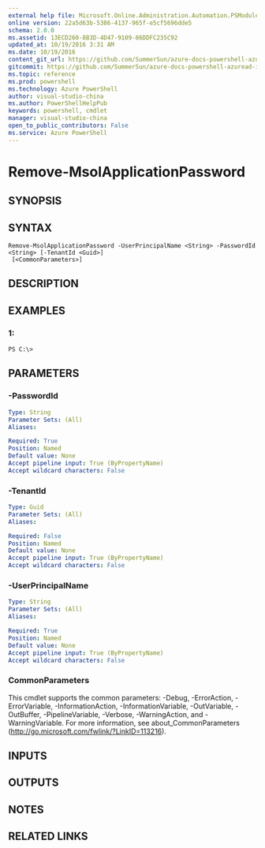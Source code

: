 ```yaml
---
external help file: Microsoft.Online.Administration.Automation.PSModule.dll-Help.xml
online version: 22a5d63b-5386-4137-965f-e5cf5696dde5
schema: 2.0.0
ms.assetid: 13ECD260-8B3D-4D47-9109-86DDFC235C92
updated_at: 10/19/2016 3:31 AM
ms.date: 10/19/2016
content_git_url: https://github.com/SummerSun/azure-docs-powershell-azuread-int/blob/master/Azure%20AD%20Cmdlets/AzureADPreview/v1.0.0/Remove-MsolApplicationPassword.md
gitcommit: https://github.com/SummerSun/azure-docs-powershell-azuread-int/blob/6a895a73e21f1df9572197497237f3a825ebd518/Azure%20AD%20Cmdlets/AzureADPreview/v1.0.0/Remove-MsolApplicationPassword.md
ms.topic: reference
ms.prod: powershell
ms.technology: Azure PowerShell
author: visual-studio-china
ms.author: PowerShellHelpPub
keywords: powershell, cmdlet
manager: visual-studio-china
open_to_public_contributors: False
ms.service: Azure PowerShell
---
```


# Remove-MsolApplicationPassword

## SYNOPSIS

## SYNTAX

```
Remove-MsolApplicationPassword -UserPrincipalName <String> -PasswordId <String> [-TenantId <Guid>]
 [<CommonParameters>]
```

## DESCRIPTION

## EXAMPLES

### 1:
```
PS C:\>
```

## PARAMETERS

### -PasswordId
```yaml
Type: String
Parameter Sets: (All)
Aliases: 

Required: True
Position: Named
Default value: None
Accept pipeline input: True (ByPropertyName)
Accept wildcard characters: False
```

### -TenantId
```yaml
Type: Guid
Parameter Sets: (All)
Aliases: 

Required: False
Position: Named
Default value: None
Accept pipeline input: True (ByPropertyName)
Accept wildcard characters: False
```

### -UserPrincipalName
```yaml
Type: String
Parameter Sets: (All)
Aliases: 

Required: True
Position: Named
Default value: None
Accept pipeline input: True (ByPropertyName)
Accept wildcard characters: False
```

### CommonParameters
This cmdlet supports the common parameters: -Debug, -ErrorAction, -ErrorVariable, -InformationAction, -InformationVariable, -OutVariable, -OutBuffer, -PipelineVariable, -Verbose, -WarningAction, and -WarningVariable. For more information, see about_CommonParameters (http://go.microsoft.com/fwlink/?LinkID=113216).

## INPUTS

## OUTPUTS

## NOTES

## RELATED LINKS


